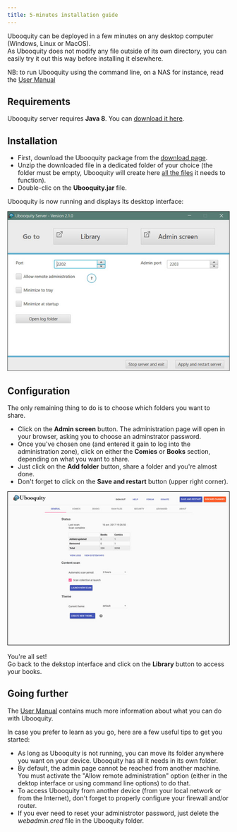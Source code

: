 ```yaml
---
title: 5-minutes installation guide
---
```


Ubooquity can be deployed in a few minutes on any desktop computer (Windows, Linux or MacOS).  
As Ubooquity does not modify any file outside of its own directory, you can easily try it out this way before installing it elsewhere.


NB: to run Ubooquity using the command line, on a NAS for instance, read the [User Manual](manual.html)

## Requirements

Ubooquity server requires **Java 8**. You can [download it here](https://www.java.com/en/download/manual.jsp).  


## Installation

* First, download the Ubooquity package from the [download page](http://vaemendis.net/ubooquity/static2/download).  
* Unzip the downloaded file in a dedicated folder of your choice (the folder must be empty, Ubooquity will create here [all the files](dir-structure.html) it needs to function).
* Double-clic on the **Ubooquity.jar** file.

Ubooquity is now running and displays its desktop interface:

![](../assets/images/screenshots/desktop-interface.jpg)


## Configuration

The only remaining thing to do is to choose which folders you want to share.

* Click on the **Admin screen** button. The administration page will open in your browser, asking you to choose an adminstrator password.  
* Once you've chosen one (and entered it gain to log into the administration zone), click on either the **Comics** or **Books** section, depending on what you want to share.
* Just click on the **Add folder** button, share a folder and you're almost done.
* Don't forget to click on the **Save and restart** button (upper right corner). 

![](../assets/images/screenshots/web-admin-general.jpg)


You're all set!  
Go back to the dekstop interface and click on the **Library** button to access your books.

## Going further

The [User Manual](manual.html) contains much more information about what you can do with Ubooquity.

In case you prefer to learn as you go, here are a few useful tips to get you started:

* As long as Ubooquity is not running, you can move its folder anywhere you want on your device. Ubooquity has all it needs in its own folder.
* By default, the admin page cannot be reached from another machine. You must activate the "Allow remote administration" option (either in the dektop interface or using command line options) to do that.
* To access Ubooquity from another device (from your local network or from the Internet), don't forget to properly configure your firewall and/or router.
* If you ever need to reset your administrotor password, just delete the *webadmin.cred* file in the Ubooquity folder.